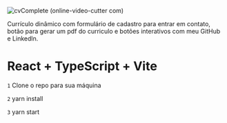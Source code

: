 ![cvComplete (online-video-cutter com)](https://user-images.githubusercontent.com/71047937/154998575-2d191201-17cc-4fc8-b185-99da2b6ccb23.gif)


Currículo dinâmico com formulário de cadastro para entrar em contato, botão para gerar um pdf do curriculo e botões interativos com meu GitHub e Linkedln.


# React + TypeScript + Vite


`1` Clone o repo para sua máquina<br>

`2` yarn install<br>

`3` yarn start<br>
